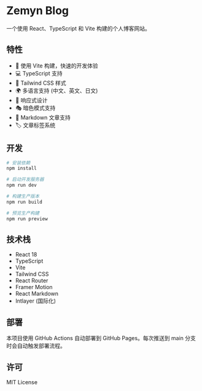# Zemyn Blog

一个使用 React、TypeScript 和 Vite 构建的个人博客网站。

## 特性

- 🚀 使用 Vite 构建，快速的开发体验
- 💻 TypeScript 支持
- 🎨 Tailwind CSS 样式
- 🌍 多语言支持 (中文、英文、日文)
- 📱 响应式设计
- 🎭 暗色模式支持
- 📝 Markdown 文章支持
- 🏷️ 文章标签系统

## 开发

```bash
# 安装依赖
npm install

# 启动开发服务器
npm run dev

# 构建生产版本
npm run build

# 预览生产构建
npm run preview
```

## 技术栈

- React 18
- TypeScript
- Vite
- Tailwind CSS
- React Router
- Framer Motion
- React Markdown
- Intlayer (国际化)

## 部署

本项目使用 GitHub Actions 自动部署到 GitHub Pages。每次推送到 main 分支时会自动触发部署流程。

## 许可

MIT License 